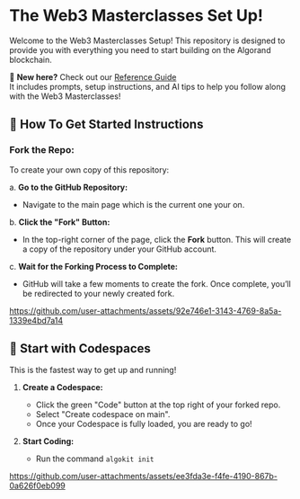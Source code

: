# The Web3 Masterclasses Set Up!

Welcome to the Web3 Masterclasses Setup! This repository is designed to provide you with everything you need to start building on the Algorand blockchain.

📘 **New here?** Check out our [Reference Guide](https://github.com/Ganainmtech/Algorand-Web3-Masterclasses-POC)  
It includes prompts, setup instructions, and AI tips to help you follow along with the Web3 Masterclasses!

## 🌟 How To Get Started Instructions

### **Fork the Repo:**

To create your own copy of this repository:

a. **Go to the GitHub Repository:**
   - Navigate to the main page which is the current one your on.

b. **Click the "Fork" Button:**
   - In the top-right corner of the page, click the **Fork** button. This will create a copy of the repository under your GitHub account.

c. **Wait for the Forking Process to Complete:**
   - GitHub will take a few moments to create the fork. Once complete, you’ll be redirected to your newly created fork.



https://github.com/user-attachments/assets/92e746e1-3143-4769-8a5a-1339e4bd7a14



## 🚀 Start with Codespaces
This is the fastest way to get up and running!

1. **Create a Codespace:**

   - Click the green "Code" button at the top right of your forked repo.
   - Select "Create codespace on main".
   - Once your Codespace is fully loaded, you are ready to go!

2. **Start Coding:**
   - Run the command ```algokit init```


https://github.com/user-attachments/assets/ee3fda3e-f4fe-4190-867b-0a626f0eb099

